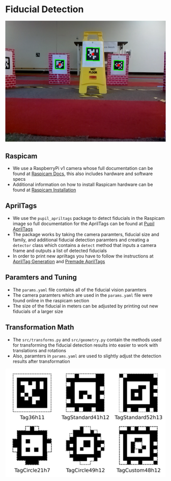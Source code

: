 # Fiducial Detection

![Example of Fiducial Detection](fids.png)

## Raspicam
* We use a RaspberryPi v1 camera whose full documentation can be found at [Raspicam Docs](https://www.raspberrypi.org/documentation/hardware/camera/), this also includes hardware and software specs 
* Additional information on how to install Raspicam hardware can be found at [Raspicam Installation](https://thepihut.com/blogs/raspberry-pi-tutorials/16021420-how-to-install-use-the-raspberry-pi-camera)

## AprilTags
* We use the `pupil_apriltags` package to detect fiducials in the Raspicam image so full documentation for the AprilTags can be found at [Pupil AprilTags](https://pypi.org/project/pupil-apriltags/)
* The package works by taking the camera paramters, fiducial size and family, and additional fiducial detection paramters and creating a `detector` class which contains a `detect` method that inputs a camera frame and outputs a list of detected fiducials
* In order to print new apriltags you have to follow the instructions at [AprilTag Generation](https://github.com/AprilRobotics/apriltag-generation) and [Premade AprilTags](https://github.com/AprilRobotics/apriltag-imgs)

## Paramters and Tuning
* The `params.yaml` file contains all of the fiducial vision paramters
* The camera paramters which are used in the `params.yaml` file were found online in the raspicam section
* The size of the fiducial in meters can be adjusted by printing out new fiducials of a larger size 

## Transformation Math
* The `src/transforms.py` and `src/geometry.py` contain the methods used for transforming the fiducial detection results into easier to work with translations and rotations 
* Also, paramters in `params.yaml` are used to slightly adjust the detection results after transformation

![Fiducial Tag Families](apriltag_families.png)